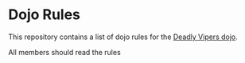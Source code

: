 Dojo Rules
==========

This repository contains a list of dojo rules for the [Deadly Vipers dojo](https://github.com/deadlyvipers).

All members should read the rules
